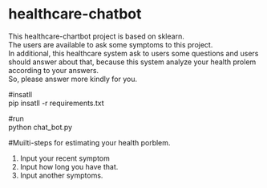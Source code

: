# healthcare-chatbot<br/>
This healthcare-chartbot project is based on sklearn.<br/>
The users are available to ask some symptoms to this project.<br/>
In additional, this healthcare system ask to users some questions and users should answer about that, because this system analyze your health prolem according to your answers.<br/>
So, please answer more kindly for you.<br/>

#insatll<br/>
 pip insatll -r requirements.txt<br/>

#run<br/>
 python chat_bot.py<br/>

#Muilti-steps for estimating your health porblem.<br/>
 1. Input your recent symptom<br/>
 2. Input how long you have that.<br/>
 3. Input another symptoms.
    
